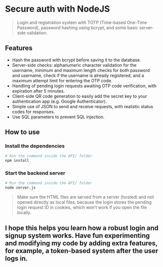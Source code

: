 # Secure auth with NodeJS
> Login and registration system with TOTP (Time-based One-Time Password), password hashing using bcrypt, and some basic server-side validation.

## Features
- Hash the password with bcrypt before saving it to the database.
- Server-side checks: alphanumeric character validation for the username, minimum and maximum length checks for both password and username, check if the username is already registered, and a maximum attempt limit for entering the OTP code.
- Handling of pending login requests awaiting OTP code verification, with expiration after 5 minutes.
- Client-side QR code generation to easily add the secret key to your authentication app (e.g. Google Authenticator).
- Simple use of JSON to send and receive requests, with realistic status codes for responses.
- Use SQL parameters to prevent SQL injection.

## How to use
### Install the dependencies
```bash
# Run the command inside the API/ folder
npm install
```
### Start the backend server
```bash
# Run the command inside the API/ folder
node server.js
```
> Make sure the HTML files are served from a server (hosted) and not opened directly as local files, because the login stores the pending login request ID in cookies, which won’t work if you open the file locally.

## I hope this helps you learn how a robust login and signup system works. Have fun experimenting and modifying my code by adding extra features, for example, a token-based system after the user logs in.
